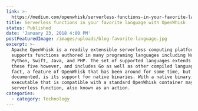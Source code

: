 ```yaml
---
link: >-
  https://medium.com/openwhisk/serverless-functions-in-your-favorite-language-with-openwhisk-f7c447558f42
title: Serverless functions in your favorite language with OpenWhisk
status: Published
date: 'January 23, 2018 4:00 PM'
postFeaturedImage: /images/uploads/blog-favorite-language.jpg
excerpt: >-
  Apache OpenWhisk is a readily extensible serverless computing platform that
  supports functions authored in many programing languages including Node.js,
  Python, Swift, Java, and PHP. The set of supported languages extends beyond
  these five however, and includes Go as well as other compiled languages. In
  fact, a feature of OpenWhisk that has been around for some time, but not well
  documented, is its support for native binaries. With a native binary, any
  executable that is compatible with a standard OpenWhisk container may run as a
  serverless function, also known as an action.
categories:
  - category: Technology
---
```


